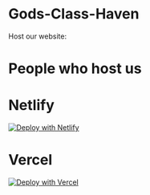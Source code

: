 # Gods-Class-Haven
Host our website:

# People who host us

# Netlify
[![Deploy with Netlify](https://binbashbanana.github.io/deploy-buttons/buttons/remade/netlify.svg)](https://app.netlify.com/start/deploy?repository=https://github.com/Cseeya/godsclasshaven.github.io)

# Vercel
[![Deploy with Vercel](https://binbashbanana.github.io/deploy-buttons/buttons/remade/vercel.svg)](https://vercel.com/new/clone?repository-url=https%3A%2F%2Fgithub.com%2FCseeya%2Fgodsclasshaven.github.io)
